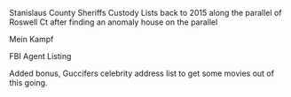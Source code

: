 Stanislaus County Sheriffs Custody Lists back to 2015 along the parallel of Roswell Ct after finding an anomaly house on the parallel

Mein Kampf

FBI Agent Listing

Added bonus, Guccifers celebrity address list to get some movies out of this going.
